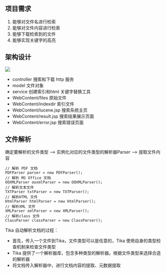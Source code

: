 ## 项目需求

1. 能够对文件名进行检索
2. 能够对文件内容进行检索
3. 能够下载检索到的文件
4. 能够实现关键字的高亮


## 架构设计

![](https://oscimg.oschina.net/oscnet/f3a15d93125fc1afa9c411d33868ea0238c.jpg)

* controller 搜索和下载 http 服务
* model 文件对象
* service 创建索引和html 关键字替换工具
* WebContent/files 原始文件
* WebContent/indexdir 索引文件
* WebContent/lucene.jsp 搜索系统主页
* WebContent/result.jsp 搜索结果展示页面
* WebContent/error.jsp 搜索错误页面


## 文件解析

确定要解析的文件类型 --> 实例化对应的文件类型的解析器Parser --> 提取文件内容

```
// 解析 PDF 文档
PDFParser parser = new PDFParser();
// 解析 MS Office 文档
OOXMLParser ooxmlParser = new OOXMLParser();
// 解析文本文件
TXTParser txtParser = new TXTParser();
// 解析HTML 文件
HtmlParser htmlParser = new HtmlParser();
// 解析XML 文件
XMLParser xmlParser = new XMLParser();
// 解析class 文件
ClassParser classParser = new ClassParser();
```

Tika 自动解析文档的过程：
* 首先，传入一个文件到Tika，文件类型可以是任意的，Tika 使用自身的类型检查机制来检查文件类型
* Tika 提供了一个解析器库，包含多种类型的解析器。根据文件类型来选择合适的解析器
* 将文档传入解析器中，进行文档内容的提取、元数据提取



